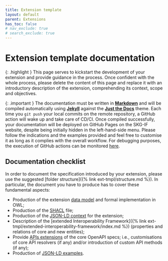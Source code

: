 ```yaml
---
title: Extension template
layout: default
parent: Extensions
has_toc: false
# nav_exclude: true
# search_exclude: true
---
```


# Extension template documentation

{: .highlight }
This page serves to kickstart the development of your extension and provide guidance in the process. Once confident with the whole process, please delete the content of this page and replace it with an introductory description of the extension, comprehending its context, scope and objectives.

{: .important }
The documentation must be written in [**Markdown**](https://www.markdownguide.org) and will be compiled automatically using [**Jekyll**](https://jekyllrb.com) against the [**Just the Docs**](https://just-the-docs.com) theme. Each time you `git push` your local commits on the remote repository, a GitHub action will wake up and take care of CD/CI. Once compiled successfully, your documentation will be deployed on GitHub Pages on the SKG-IF website, despite being initially hidden in the left-hand-side menu. Please follow the indications and the examples provided and feel free to customise it as long as it complies with the overall workflow. For debugging purposes, the execution of GitHub actions can be monitored [here](https://github.com/skg-if/skg-if.github.io/actions/workflows/pages.yml).

## Documentation checklist
In order to document the specification introduced by your extension, please use the suggested [folder structure]({% link ext-tmpl/structure.md %}).
In particular, the document you have to produce has to cover these fundamental aspects:
- Production of the extension [data model](/ext-tmpl/data-model/) and formal implementation in OWL;
- Production of the [SHACL](/ext-tmpl/data-model/shacl/) file;
- Production of the [JSON-LD context](/ext-tmpl/context/) for the extension;
- Description of the [extended Interoperability Framework]({% link ext-tmpl/extended-interoperability-framework/index.md %}) (properties and relations of core and new entities);
- Provide [APIs extensions](/ext-tmpl/api/) of the core OpenAPI specs; i.e., customisations of core API resolvers (if any) and/or introduction of custom API methods (if any);
- Production of [JSON-LD examples](/ext-tmpl/examples/).